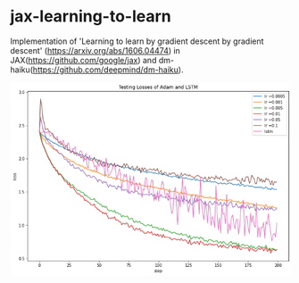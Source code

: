 # jax-learning-to-learn
Implementation of 'Learning to learn by gradient descent by gradient descent' (https://arxiv.org/abs/1606.04474) in JAX(https://github.com/google/jax) and dm-haiku(https://github.com/deepmind/dm-haiku).
 
![alt text](https://github.com/wjk0925/jax-learning-to-learn/blob/main/imgs/mlp.png?)